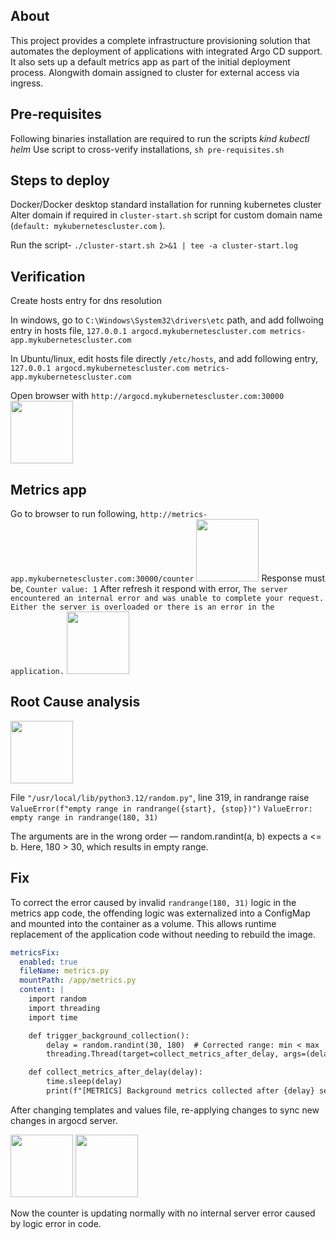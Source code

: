 ## About
This project provides a complete infrastructure provisioning solution that automates the deployment of applications with integrated Argo CD support. It also sets up a default metrics app as part of the initial deployment process. Alongwith domain assigned to cluster for external access via ingress.

## Pre-requisites
Following binaries installation are required to run the scripts
*kind*
*kubectl*
*helm*
Use script to cross-verify installations,
```sh pre-requisites.sh```

## Steps to deploy
Docker/Docker desktop standard installation for running kubernetes cluster
Alter domain if required in ```cluster-start.sh``` script for custom domain name (```default: mykubernetescluster.com``` ).

Run the script-
```./cluster-start.sh 2>&1 | tee -a cluster-start.log```

## Verification
Create hosts entry for dns resolution

In windows, go to ```C:\Windows\System32\drivers\etc``` path, and add follwoing entry in hosts file,
````127.0.0.1 argocd.mykubernetescluster.com metrics-app.mykubernetescluster.com````

In Ubuntu/linux, edit hosts file directly ```/etc/hosts```, and add following entry,
```127.0.0.1 argocd.mykubernetescluster.com metrics-app.mykubernetescluster.com```

Open browser with 
    ```http://argocd.mykubernetescluster.com:30000```
<img src="https://github.com/rsingh0101/sre-assignment/img/Argo-cd.png" width="100">
## Metrics app 

Go to browser to run following,
```http://metrics-app.mykubernetescluster.com:30000/counter```
<img src="https://github.com/rsingh0101/sre-assignment/img/counter-ingress.png" width="100">
Response must be,
```Counter value: 1```
After refresh it respond with error,
```The server encountered an internal error and was unable to complete your request. Either the server is overloaded or there is an error in the application.```
<img src="https://github.com/rsingh0101/sre-assignment/img/counter-error.png" width="100">

## Root Cause analysis

<img src="https://github.com/rsingh0101/sre-assignment/img/counter-error-rca.png" width="100">

File ```"/usr/local/lib/python3.12/random.py"```, line 319, in randrange
    raise ```ValueError(f"empty range in randrange({start}, {stop})")```
```ValueError: empty range in randrange(180, 31)```


The arguments are in the wrong order — random.randint(a, b) expects a <= b. Here, 180 > 30, which results in empty range.

## Fix

To correct the error caused by invalid ```randrange(180, 31)``` logic in the metrics app code, the offending logic was externalized into a ConfigMap and mounted into the container as a volume. This allows runtime replacement of the application code without needing to rebuild the image.

```yaml
metricsFix:
  enabled: true
  fileName: metrics.py
  mountPath: /app/metrics.py
  content: |
    import random
    import threading
    import time

    def trigger_background_collection():
        delay = random.randint(30, 180)  # Corrected range: min < max
        threading.Thread(target=collect_metrics_after_delay, args=(delay,)).start()

    def collect_metrics_after_delay(delay):
        time.sleep(delay)
        print(f"[METRICS] Background metrics collected after {delay} seconds")

```
After changing templates and values file, re-applying changes to sync new changes in argocd server.

<img src="https://github.com/rsingh0101/sre-assignment/img/counter-error-fix-1.png" width="100">
<img src="https://github.com/rsingh0101/sre-assignment/img/counter-error-fix-2.png" width="100">

Now the counter is updating normally with no internal server error caused by logic error in code.

